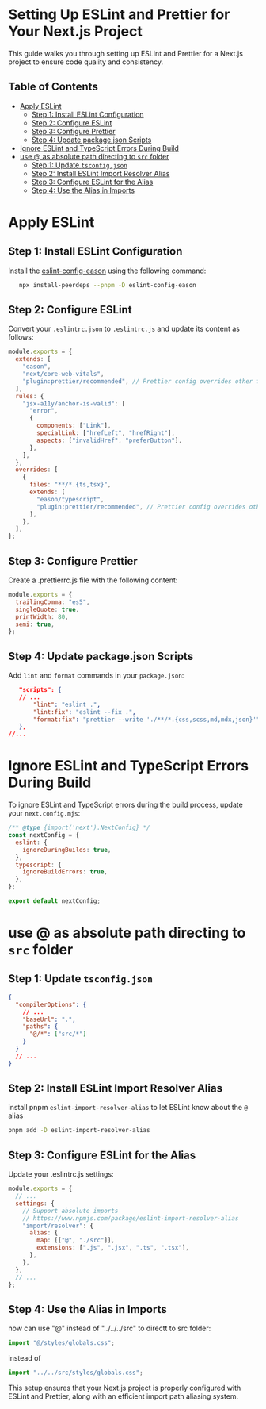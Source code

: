 # Setting Up ESLint and Prettier for Your Next.js Project

This guide walks you through setting up ESLint and Prettier for a Next.js project to ensure code quality and consistency.

## Table of Contents

- [Apply ESLint](#apply-eslint)
  - [Step 1: Install ESLint Configuration](#step-1-install-eslint-configuration)
  - [Step 2: Configure ESLint](#step-2-configure-eslint)
  - [Step 3: Configure Prettier](#step-3-configure-prettier)
  - [Step 4: Update package.json Scripts](#step-4-update-packagejson-scripts)
- [Ignore ESLint and TypeScript Errors During Build](#ignore-eslint-and-typescript-errors-during-build)
- [use @ as absolute path directing to `src` folder](#use--as-absolute-path-directing-to-src-folder)
  - [Step 1: Update `tsconfig.json`](#step-1-update-tsconfigjson)
  - [Step 2: Install ESLint Import Resolver Alias](#step-2-install-eslint-import-resolver-alias)
  - [Step 3: Configure ESLint for the Alias](#step-3-configure-eslint-for-the-alias)
  - [Step 4: Use the Alias in Imports](#step-4-use-the-alias-in-imports)

# Apply ESLint

## Step 1: Install ESLint Configuration

Install the [eslint-config-eason](https://github.com/Kamigami55/eslint-config-eason) using the following command:

```bash
   npx install-peerdeps --pnpm -D eslint-config-eason
```

## Step 2: Configure ESLint

Convert your `.eslintrc.json` to `.eslintrc.js` and update its content as follows:

```js
module.exports = {
  extends: [
    "eason",
    "next/core-web-vitals",
    "plugin:prettier/recommended", // Prettier config overrides other formatting rules
  ],
  rules: {
    "jsx-a11y/anchor-is-valid": [
      "error",
      {
        components: ["Link"],
        specialLink: ["hrefLeft", "hrefRight"],
        aspects: ["invalidHref", "preferButton"],
      },
    ],
  },
  overrides: [
    {
      files: "**/*.{ts,tsx}",
      extends: [
        "eason/typescript",
        "plugin:prettier/recommended", // Prettier config overrides other formatting rules
      ],
    },
  ],
};
```

## Step 3: Configure Prettier

Create a .prettierrc.js file with the following content:

```js
module.exports = {
  trailingComma: "es5",
  singleQuote: true,
  printWidth: 80,
  semi: true,
};
```

## Step 4: Update package.json Scripts

Add `lint` and `format` commands in your `package.json`:

```json
   "scripts": {
   // ...
       "lint": "eslint .",
       "lint:fix": "eslint --fix .",
       "format:fix": "prettier --write './**/*.{css,scss,md,mdx,json}'"
   },
//...
```

# Ignore ESLint and TypeScript Errors During Build

To ignore ESLint and TypeScript errors during the build process, update your `next.config.mjs`:

```mjs
/** @type {import('next').NextConfig} */
const nextConfig = {
  eslint: {
    ignoreDuringBuilds: true,
  },
  typescript: {
    ignoreBuildErrors: true,
  },
};

export default nextConfig;
```

# use @ as absolute path directing to `src` folder

## Step 1: Update `tsconfig.json`

```json
{
  "compilerOptions": {
    // ...
    "baseUrl": ".",
    "paths": {
      "@/*": ["src/*"]
    }
  }
  // ...
}
```

## Step 2: Install ESLint Import Resolver Alias

install pnpm `eslint-import-resolver-alias` to let ESLint know about the `@` alias

```bash
pnpm add -D eslint-import-resolver-alias
```

## Step 3: Configure ESLint for the Alias

Update your .eslintrc.js settings:

```js
module.exports = {
  // ...
  settings: {
    // Support absolute imports
    // https://www.npmjs.com/package/eslint-import-resolver-alias
    "import/resolver": {
      alias: {
        map: [["@", "./src"]],
        extensions: [".js", ".jsx", ".ts", ".tsx"],
      },
    },
  },
  // ...
};
```

## Step 4: Use the Alias in Imports

now can use "@" instead of "../../../src" to directt to src folder:

```js
import "@/styles/globals.css";
```

instead of

```js
import "../../src/styles/globals.css";
```

This setup ensures that your Next.js project is properly configured with ESLint and Prettier, along with an efficient import path aliasing system.
